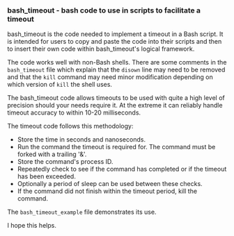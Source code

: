 
### bash_timeout - bash code to use in scripts to facilitate a timeout

bash\_timeout is the code needed to implement a timeout in a Bash script. It is intended for users to copy and paste the code into their scripts and then to insert their own code within bash_timeout's logical framework.

The code works well with non-Bash shells. There are some comments in the `bash_timeout` file which explain that the `disown` line may need to be removed and that the `kill` command may need minor modification depending on which version of `kill` the shell uses.

The bash\_timeout code allows timeouts to be used with quite a high level of precision should your needs require it. At the extreme it can reliably handle timeout accuracy to within 10-20 milliseconds.

The timeout code follows this methodology:

- Store the time in seconds and nanoseconds.
- Run the command the timeout is required for. The command must be forked with a trailing '&'.
- Store the command's process ID.
- Repeatedly check to see if the command has completed or if the timeout has been exceeded.
- Optionally a period of sleep can be used between these checks.
- If the command did not finish within the timeout period, kill the command.

The `bash_timeout_example` file demonstrates its use.

I hope this helps.
